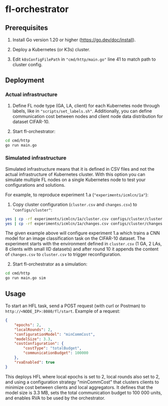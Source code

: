 # fl-orchestrator

## Prerequisites

1. Install Go version 1.20 or higher (https://go.dev/doc/install).

2. Deploy a Kubernetes (or K3s) cluster.

3. Edit `k8sConfigFilePath` in `"cmd/http/main.go"` line 41 to match path to cluster config.

## Deployment

### Actual infrastructure

1. Define FL node type (GA, LA, client) for each Kubernetes node through labels, like in `"scripts/set_labels.sh"`. Additionally, you can define communication cost between nodes and client node data distribution for dataset CIFAR-10.

2. Start fl-orchestrator:

```bash
cd cmd/http
go run main.go
```

### Simulated infrastructure

Simulated infrastructure means that it is defined in CSV files and not the actual infrastructure of Kubernetes cluster. With this option you can simulate multiple FL nodes on a single Kubernetes node to test your configurations and solutions.

For example, to reproduce experiment 1.a (`"experiments/icmlcn/1a"`):

1. Copy cluster configuration (`cluster.csv` and `changes.csv`) to `"configs/cluster"`: 

```bash
yes | cp -rf experiments/icmlcn/1a/cluster.csv configs/cluster/cluster.csv
yes | cp -rf experiments/icmlcn/1a/changes.csv configs/cluster/changes.csv
```

The given example above will configure experiment 1.a which trains a CNN model for an image classification task on the CIFAR-10 dataset. The experiment starts with the environment defined in `cluster.csv` (1 GA, 2 LAs, 8 clients with small IID datasets) and after round 10 it appends the content of `changes.csv` to `cluster.csv` to trigger reconfiguration.

2. Start fl-orchestrator as a simulation:

```bash
cd cmd/http
go run main.go sim
```

## Usage

To start an HFL task, send a POST request (with curl or Postman) to `http://<NODE_IP>:8080/fl/start`. Example of a request:

```json
{
    "epochs": 2,
    "localRounds": 2,
    "configurationModel": "minCommCost",
    "modelSize": 3.3,
    "costConfiguration": {
        "costType": "totalBudget",
        "communicationBudget": 100000
    },
    "rvaEnabled": true
}
```

This deploys HFL where local epochs is set to 2, local rounds also set to 2, and using a configuration strategy "minCommCost" that clusters clients to minimize cost between clients and local aggregators. It defines that the model size is 3.3 MB, sets the total communication budget to 100 000 units, and enables RVA to be used by the orchestrator.
